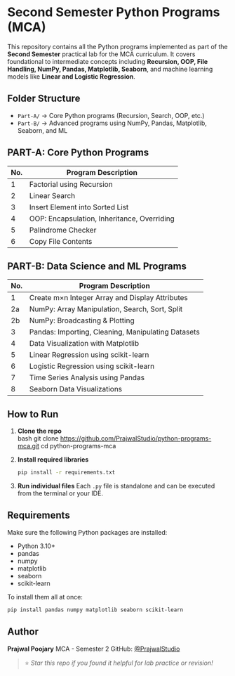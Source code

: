 # Second Semester Python Programs (MCA)

This repository contains all the Python programs implemented as part of the **Second Semester** practical lab for the MCA curriculum. It covers foundational to intermediate concepts including **Recursion, OOP, File Handling, NumPy, Pandas, Matplotlib, Seaborn**, and machine learning models like **Linear and Logistic Regression**.


## Folder Structure

- `Part-A/` → Core Python programs (Recursion, Search, OOP, etc.)
- `Part-B/` → Advanced programs using NumPy, Pandas, Matplotlib, Seaborn, and ML


## PART-A: Core Python Programs

| No. | Program Description |
|-----|----------------------|
| 1   | Factorial using Recursion |
| 2   | Linear Search |
| 3   | Insert Element into Sorted List |
| 4   | OOP: Encapsulation, Inheritance, Overriding |
| 5   | Palindrome Checker |
| 6   | Copy File Contents |


## PART-B: Data Science and ML Programs

| No. | Program Description |
|-----|----------------------|
| 1   | Create m×n Integer Array and Display Attributes |
| 2a  | NumPy: Array Manipulation, Search, Sort, Split |
| 2b  | NumPy: Broadcasting & Plotting |
| 3   | Pandas: Importing, Cleaning, Manipulating Datasets |
| 4   | Data Visualization with Matplotlib |
| 5   | Linear Regression using scikit-learn |
| 6   | Logistic Regression using scikit-learn |
| 7   | Time Series Analysis using Pandas |
| 8   | Seaborn Data Visualizations |


## How to Run

1. **Clone the repo**  
   bash
   git clone https://github.com/PrajwalStudio/python-programs-mca.git
   cd python-programs-mca


2. **Install required libraries**

   ```bash
   pip install -r requirements.txt
   ```

3. **Run individual files**
   Each `.py` file is standalone and can be executed from the terminal or your IDE.


## Requirements

Make sure the following Python packages are installed:

* Python 3.10+
* pandas
* numpy
* matplotlib
* seaborn
* scikit-learn

To install them all at once:

```bash
pip install pandas numpy matplotlib seaborn scikit-learn
```

## Author

**Prajwal Poojary**
MCA - Semester 2
GitHub: [@PrajwalStudio](https://github.com/PrajwalStudio)


> ⭐ *Star this repo if you found it helpful for lab practice or revision!*

